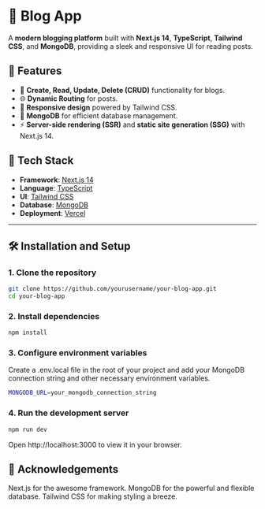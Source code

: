 # 📝 Blog App

A **modern blogging platform** built with **Next.js 14**, **TypeScript**, **Tailwind CSS**, and **MongoDB**, providing a sleek and responsive UI for reading posts.

## 🌟 Features

- 📰 **Create, Read, Update, Delete (CRUD)** functionality for blogs.
- 🌐 **Dynamic Routing** for posts.
- 📱 **Responsive design** powered by Tailwind CSS.
- 💾 **MongoDB** for efficient database management.
- ⚡ **Server-side rendering (SSR)** and **static site generation (SSG)** with Next.js 14.
  
## 🚀 Tech Stack

- **Framework**: [Next.js 14](https://nextjs.org/)
- **Language**: [TypeScript](https://www.typescriptlang.org/)
- **UI**: [Tailwind CSS](https://tailwindcss.com/)
- **Database**: [MongoDB](https://www.mongodb.com/)
- **Deployment**: [Vercel](https://vercel.com/)

---

## 🛠️ Installation and Setup

### 1. Clone the repository

```bash
git clone https://github.com/yourusername/your-blog-app.git
cd your-blog-app
```


### 2. Install dependencies

```bash
npm install
```

### 3. Configure environment variables

Create a .env.local file in the root of your project and add your MongoDB connection string and other necessary environment variables.

```bash
MONGODB_URL=your_mongodb_connection_string
```

### 4. Run the development server

```bash
npm run dev
```
Open http://localhost:3000 to view it in your browser.


## 🎉 Acknowledgements

Next.js for the awesome framework.
MongoDB for the powerful and flexible database.
Tailwind CSS for making styling a breeze.

